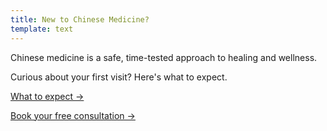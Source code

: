 ```yaml
---
title: New to Chinese Medicine?
template: text
---
```

Chinese medicine is a safe, time-tested approach to healing and wellness.

Curious about your first visit? Here's what to expect.

[What to expect →](/new-clients)

[Book your free consultation →](/contact)
